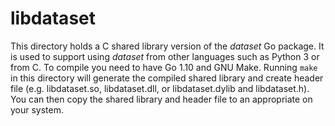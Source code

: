 
# libdataset

This directory holds a C shared library version of the _dataset_ Go package. It is used
to support using _dataset_ from other languages such as Python 3 or from C. To compile
you need to have Go 1.10 and GNU Make. Running `make` in this directory will generate
the compiled shared library and create header file (e.g. libdataset.so, libdataset.dll,
or libdataset.dylib and libdataset.h).  You can then copy the shared library and header
file to an appropriate on your system.

